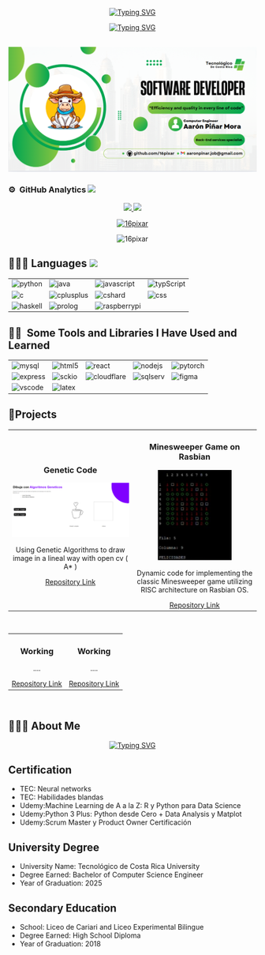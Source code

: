 <div align="center">
<!--<a href="https://git.io/typing-svg"><img src="https://readme-typing-svg.herokuapp.com?font=Fira+Code&size=30&duration=4000&pause=600&color=4EA530&center=true&vCenter=true&random=false&width=435&lines=Hi%2C+I'm+Aar%C3%B3n+;Software+Engineer" alt="Typing SVG" /></a> -->
<!--<h1 align="center"> Hi, I'm Aarón<img src = "https://github.com/0xAbdulKhalid/0xAbdulKhalid/raw/main/assets/mdImages/about_me.gif" width = 50px></h1> 
-->

<a href="https://git.io/typing-svg"><img src="https://readme-typing-svg.herokuapp.com?font=Merriweather&size=30&duration=4000&pause=600&color=000000&center=true&vCenter=true&random=false&width=435&lines=Hi%2C+I'm+Aar%C3%B3n+;Software+Engineer" alt="Typing SVG" /></a>

<a href="https://git.io/typing-svg"><img src="https://readme-typing-svg.herokuapp.com?font=Crimson+Text&size=50&duration=4000&pause=600&color=000000&center=true&vCenter=true&random=false&width=435&lines=Hi%2C+I'm+Aar%C3%B3n+;Software+Engineer" alt="Typing SVG" /></a>

</div>
<br>
<img src="src/banner.PNG" alt="Descripción de la imagen">

### <b>⚙️ &nbsp;GitHub Analytics</b> <img src="https://media.giphy.com/media/iY8CRBdQXODJSCERIr/giphy.gif" width="35">
<p align="center">
<a href="https://github.com/16pixar">
  <img height="180em" src="https://github-readme-stats-eight-theta.vercel.app/api?username=16pixar&show_icons=true&theme=algolia&include_all_commits=true&count_private=true"/>
  <img height="180em" src="https://github-readme-stats-eight-theta.vercel.app/api/top-langs/?username=16pixar&layout=compact&langs_count=8&theme=algolia"/>
</a>
<p align="center"> <a href="https://github.com/ryo-ma/github-profile-trophy"><img src="https://github-profile-trophy.vercel.app/?username=16pixar" alt="16pixar" /></a> </p>
<p align="center"> <img src="https://komarev.com/ghpvc/?username=16pixar&label=Profile%20views&color=0e75b6&style=flat" alt="16pixar" /> </p>
</div>
</p>
<!--<https://devicon.dev>-->
<h2> 👨🏻‍💻 Languages <img src="https://media2.giphy.com/media/QssGEmpkyEOhBCb7e1/giphy.gif?cid=ecf05e47a0n3gi1bfqntqmob8g9aid1oyj2wr3ds3mg700bl&rid=giphy.gif" width ="25"> </h2>
<table align ="center">
  <tr>  
    <td><img src="https://cdn.jsdelivr.net/gh/devicons/devicon@latest/icons/python/python-original-wordmark.svg" alt="python" width="55" height="65"/></td>
    <td><img src="https://cdn.jsdelivr.net/gh/devicons/devicon@latest/icons/java/java-original-wordmark.svg" alt="java" width="55" height="65"/></td>
    <td><img src="https://cdn.jsdelivr.net/gh/devicons/devicon@latest/icons/javascript/javascript-original.svg" alt="javascript" width="55" height="65"/></td> 
    <td><img src="https://cdn.jsdelivr.net/gh/devicons/devicon@latest/icons/typescript/typescript-original.svg" alt="typScript" width="55" height="65"  /></td>
  </tr>
    <tr >
    <td><img src="https://cdn.jsdelivr.net/gh/devicons/devicon@latest/icons/c/c-original.svg" alt="c" width="55" height="65"/></td>
    <td><img src="https://cdn.jsdelivr.net/gh/devicons/devicon@latest/icons/cplusplus/cplusplus-original.svg" alt="cplusplus" width="55" height="65"/></td>  
    <td><img src="https://cdn.jsdelivr.net/gh/devicons/devicon@latest/icons/csharp/csharp-original.svg"alt="cshard" width="55" height="65" /></td>
    <td><img src="https://cdn.jsdelivr.net/gh/devicons/devicon@latest/icons/css3/css3-original-wordmark.svg"alt="css" width="55" height="65"  /></td>
  </tr>
  <tr>
    <td><img src="https://cdn.jsdelivr.net/gh/devicons/devicon@latest/icons/haskell/haskell-original-wordmark.svg"alt="haskell" width="55" height="65" /></td>
    <td><img src="https://cdn.jsdelivr.net/gh/devicons/devicon@latest/icons/prolog/prolog-original-wordmark.svg" alt="prolog" width="75" height="65"/></td>
    <td><img src="https://cdn.jsdelivr.net/gh/devicons/devicon@latest/icons/raspberrypi/raspberrypi-original.svg" alt="raspberrypi" width="75" height="65"/></td>
  </tr>
</table>

<h2> ✍🏻 &nbsp;Some Tools and Libraries I Have Used and Learned</h2>
<table align ="center">
  <tr>
    <td><img src="https://cdn.jsdelivr.net/gh/devicons/devicon@latest/icons/mysql/mysql-original-wordmark.svg" alt="mysql" width="75" height="65"/></td>
    <td><img src="https://cdn.jsdelivr.net/gh/devicons/devicon@latest/icons/html5/html5-original.svg" alt="html5" width="75" height="65"/></td>
    <td><img src="https://cdn.jsdelivr.net/gh/devicons/devicon@latest/icons/react/react-original-wordmark.svg" alt="react" width="75" height="65"/></td>
    <td><img src="https://cdn.jsdelivr.net/gh/devicons/devicon@latest/icons/nodejs/nodejs-original-wordmark.svg" alt="nodejs" width="75" height="65"/></td>
    <td><img src="https://cdn.jsdelivr.net/gh/devicons/devicon@latest/icons/pytorch/pytorch-original-wordmark.svg" alt="pytorch" width="75" height="65"/></td>
  </tr>
  <tr>
    <td><img src="https://cdn.jsdelivr.net/gh/devicons/devicon@latest/icons/express/express-original-wordmark.svg"alt="express" width="75" height="65"/></td>
    <td><img src="https://cdn.jsdelivr.net/gh/devicons/devicon@latest/icons/socketio/socketio-original-wordmark.svg" alt="sckio" width="75" height="65"/></td>
    <td><img src="https://cdn.jsdelivr.net/gh/devicons/devicon@latest/icons/cloudflare/cloudflare-original-wordmark.svg"alt="cloudflare" width="75" height="65"/></td>
    <td><img src="https://cdn.jsdelivr.net/gh/devicons/devicon@latest/icons/microsoftsqlserver/microsoftsqlserver-original-wordmark.svg" alt="sqlserv" width="75" height="65"/></td>
    <td><img src="https://cdn.jsdelivr.net/gh/devicons/devicon@latest/icons/figma/figma-original.svg" alt="figma" width="75" height="65"/></td>
  </tr>
  <tr>
    <td><img src="https://cdn.jsdelivr.net/gh/devicons/devicon/icons/vscode/vscode-original.svg" alt="vscode" width="75" height="65"/></td>
    <td><img src="https://cdn.jsdelivr.net/gh/devicons/devicon@latest/icons/latex/latex-original.svg" alt="latex" width="75" height="65"/></td>
  </tr>
</table>



## 🔨Projects

<table>
<tr>
  <td width="50%">
    <h3 align="center">Genetic Code</h3>
    <div align="center">
      <img src="src/gentic.webp" alt="Genetic Code Project" width="390">
      <p>Using Genetic Algorithms to draw image in a lineal way with open cv ( A* )</p>
      <a href="https://github.com/16pixar/Image-Vectorization">Repository Link</a>
    </div>
  </td>
  <td width="50%">
    <h3 align="center">Minesweeper Game on Rasbian</h3>
    <div align="center">
      <img src="src/min.PNG" alt="Rasbian Code Project" width="150">
      <p>Dynamic code for implementing the classic Minesweeper game utilizing RISC architecture on Rasbian OS.</p>
      <a href="https://github.com/16pixar/Minesweeper-RISC-architecture-Raspbian">Repository Link</a>
    </div>
  </td>
</tr>
</table>

<br>

<table>
<tr>
  <td width="50%">
    <h3 align="center">Working</h3>
    <div align="center">
      <p>....</p>
      <a href="https://github.com/your_username/android-intermediate-course">Repository Link</a>
    </div>
  </td>
  <td width="50%">
    <h3 align="center">Working</h3>
    <div align="center">
      <p>....</p>
      <a href="https://github.com/your_username/kotlin-multiplatform-course">Repository Link</a>
    </div>
  </td>
</tr>
</table>

<br>


## 🙋🏻‍♂️ About Me 
<p align="center">
   <a href="https://git.io/typing-svg"><img src="https://readme-typing-svg.herokuapp.com?font=Fira+Code&size=30&duration=4000&pause=600&color=06FF00&random=false&width=435&lines=Software+Engineer" alt="Typing SVG" /></a>
</p>
  <h2>Certification </h2>
    <ul>
        <li>TEC: Neural networks</li>
        <li>TEC: Habilidades blandas</li>
        <li>Udemy:Machine Learning de A a la Z: R y Python para Data Science</li>
        <li>Udemy:Python 3 Plus: Python desde Cero + Data Analysis y Matplot</li>
        <li>Udemy:Scrum Master y Product Owner Certificación</li>
    </ul>
  <h2>University Degree</h2>
    <ul>
        <li>University Name: Tecnológico de Costa Rica University</li>
        <li>Degree Earned: Bachelor of Computer Science Engineer</li>
        <li>Year of Graduation: 2025</li>
    </ul>
  <h2>Secondary Education</h2>
    <ul>
        <li>School: Liceo de Cariari and Liceo Experimental Bilingue</li>
        <li>Degree Earned: High School Diploma</li>
        <li>Year of Graduation: 2018</li>
    </ul>



<br>






